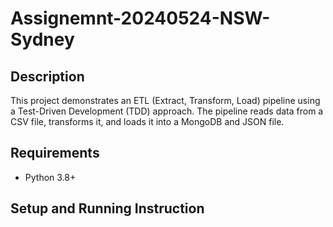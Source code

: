 # Assignemnt-20240524-NSW-Sydney

## Description
This project demonstrates an ETL (Extract, Transform, Load) pipeline using a Test-Driven Development (TDD) approach. The pipeline reads data from a CSV file, transforms it, and loads it into a MongoDB and JSON file.

## Requirements
- Python 3.8+

## Setup and Running Instruction
